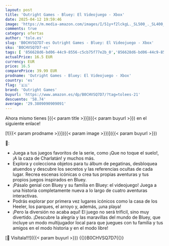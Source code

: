 ```yaml
---
layout: post
title: 'Outright Games - Bluey: El Videojuego - Xbox'
date: 2025-04-12 19:59:46
image: 'https://m.media-amazon.com/images/I/51y+f2lckgL._SL500_._SL400_.jpg'
comments: true
category: ofertas
author: 'tole.es'
slug: 'B0CHVSQ7D7-es Outright Games - Bluey: El Videojuego - Xbox'
sku: 'B0CHVSQ7D7-es'
tags: [ '856628d6-bd06-44c9-8556-c5cb75f77e2b_0','856628d6-bd06-44c9-8556-c5cb75f77e2b_2201','856628d6-bd06-44c9-8556-c5cb75f77e2b_3601','856628d6-bd06-44c9-8556-c5cb75f77e2b_401','Arborist Merchandising Root','Hardware y juegos para Xbox Series X y S','Juegos para Xbox Series X y S','Preventa de Videojuegos','Self Service','Special Features Stores','Tienda de consolas y videojuegos infantiles','Videojuegos','Videojuegos más esperados','outright games','xbox','🇪🇸', ]
actualPrice: 16.5 EUR
currency: EUR
price: 16.5
comparePrice: 39.99 EUR
prodname: 'Outright Games - Bluey: El Videojuego - Xbox'
country: 'es'
flag: '🇪🇸'
brand: 'Outright Games'
buyurl: 'https://www.amazon.es/dp/B0CHVSQ7D7/?tag=tolees-21'
descuento: '58.74'
average: '29.3809090909091'
---
```


Ahora mismo tienes [{{< param title >}}]({{< param buyurl >}}) en el siguiente enlace!

[![{{< param prodname >}}]({{< param image >}})]({{< param buyurl >}})

🔎:

- Juega a tus juegos favoritos de la serie, como ¡Que no toque el suelo!, ¡A la caza de Charlatán! y muchos más.
- Explora y colecciona objetos para tu álbum de pegatinas, desbloquea atuendos y descubre los secretos y las referencias ocultas de cada lugar. Recrea escenas icónicas o crea tus propias aventuras y tus propios juegos inspirados en Bluey.
- ¡Pásalo genial con Bluey y su familia en Bluey: el videojuego! Juega a una historia completamente nueva a lo largo de cuatro aventuras interactivas.
- Podrás explorar por primera vez lugares icónicos como la casa de los Heeler, los parques, el arroyo y, además, ¡una playa!
- ¡Pero la diversión no acaba aquí! El juego no será trifícil, sino muy divertido. ¡Descubre la alegría y las maravillas del mundo de Bluey, que incluye un modo multijugador local para que juegues con tu familia y tus amigos en el modo historia y en el modo libre!

[🛒 Visítala!!!]({{< param buyurl >}})
{{<world>}}B0CHVSQ7D7{{</world>}}
